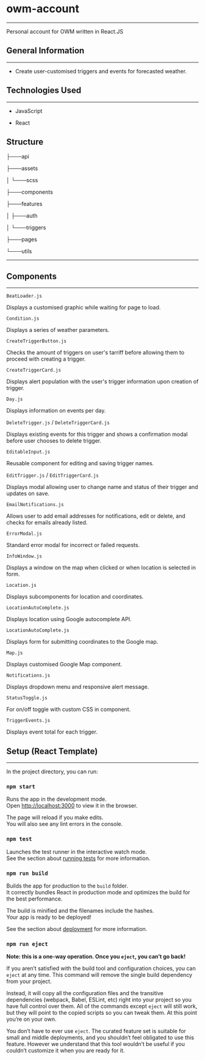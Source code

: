 <h1>owm-account</h1>
<hr><p>Personal account for OWM written in React.JS</p><h2>General Information</h2>
<hr><ul>
<li>Create user-customised triggers and events for forecasted weather.</li>
</ul><h2>Technologies Used</h2>
<hr><ul>
<li>JavaScript</li>
</ul><ul>
<li>React</li>
</ul>
<h2>Structure</h2>
<p>├───api</p>
<p>├───assets</p>
<p>│   └───scss</p>
<p>├───components</p>
<p>├───features</p>
<p>│   ├───auth</p>
<p>│   └───triggers</p>
<p>├───pages</p>
<p>└───utils</p>
<hr>
<h2>Components</h2>
<hr>
<code>BeatLoader.js</code>
<p>Displays a customised graphic while waiting for page to load.</p>
<code>Condition.js</code>
<p>Displays a series of weather parameters.</p>
<code>CreateTriggerButton.js</code>
<p>Checks the amount of triggers on user's tarriff before allowing them to proceed with creating a trigger.</p>
<code>CreateTriggerCard.js</code>
<p>Displays alert population with the user's trigger information upon creation of trigger.</p>
<code>Day.js</code>
<p>Displays information on events per day.</p>
<code>DeleteTrigger.js</code> / <code>DeleteTriggerCard.js</code>
<p>Displays existing events for this trigger and shows a confirmation modal before user chooses to delete trigger.</p>
<code>EditableInput.js</code>
<p>Reusable component for editing and saving trigger names.</p>
<code>EditTrigger.js</code> / <code>EditTriggerCard.js</code>
<p>Displays modal allowing user to change name and status of their trigger and updates on save.</p>
<code>EmailNotifications.js</code>
<p>Allows user to add email addresses for notifications, edit or delete, and checks for emails already listed.</p>
<code>ErrorModal.js</code>
<p>Standard error modal for incorrect or failed requests.</p>
<code>InfoWindow.js</code>
<p>Displays a window on the map when clicked or when location is selected in form.</p>
<code>Location.js</code>
<p>Displays subcomponents for location and coordinates.</p>
<code>LocationAutoComplete.js</code>
<p>Displays location using Google autocomplete API.</p>
<code>LocationAutoComplete.js</code>
<p>Displays form for submitting coordinates to the Google map.</p>
<code>Map.js</code>
<p>Displays customised Google Map component.</p>
<code>Notifications.js</code>
<p>Displays dropdown menu and responsive alert message.</p>
<code>StatusToggle.js</code>
<p>For on/off toggle with custom CSS in component.</p>
<code>TriggerEvents.js</code>
<p>Displays event total for each trigger.</p>
<h2>Setup (React Template)</h2>
<hr><p>In the project directory, you can run:</p>
<h3><code>npm start</code></h3>
<p>Runs the app in the development mode.<br>
Open <a href="http://localhost:3000">http://localhost:3000</a> to view it in the browser.</p>
<p>The page will reload if you make edits.<br>
You will also see any lint errors in the console.</p>
<h3><code>npm test</code></h3>
<p>Launches the test runner in the interactive watch mode.<br>
See the section about <a href="https://facebook.github.io/create-react-app/docs/running-tests">running tests</a> for more information.</p>
<h3><code>npm run build</code></h3>
<p>Builds the app for production to the <code>build</code> folder.<br>
It correctly bundles React in production mode and optimizes the build for the best performance.</p>
<p>The build is minified and the filenames include the hashes.<br>
Your app is ready to be deployed!</p>
<p>See the section about <a href="https://facebook.github.io/create-react-app/docs/deployment">deployment</a> for more information.</p>
<h3><code>npm run eject</code></h3>
<p><strong>Note: this is a one-way operation. Once you <code>eject</code>, you can’t go back!</strong></p>
<p>If you aren’t satisfied with the build tool and configuration choices, you can <code>eject</code> at any time. This command will remove the single build dependency from your project.</p>
<p>Instead, it will copy all the configuration files and the transitive dependencies (webpack, Babel, ESLint, etc) right into your project so you have full control over them. All of the commands except <code>eject</code> will still work, but they will point to the copied scripts so you can tweak them. At this point you’re on your own.</p>
<p>You don’t have to ever use <code>eject</code>. The curated feature set is suitable for small and middle deployments, and you shouldn’t feel obligated to use this feature. However we understand that this tool wouldn’t be useful if you couldn’t customize it when you are ready for it.</p>